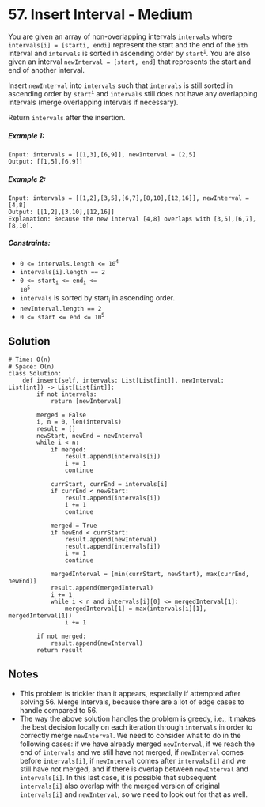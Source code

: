 # 57. Insert Interval - Medium

You are given an array of non-overlapping intervals `intervals` where `intervals[i] = [starti, endi]` represent the start and the end of the `ith` interval and `intervals` is sorted in ascending order by <code>start<sup>i</sup></code>. You are also given an interval `newInterval = [start, end]` that represents the start and end of another interval.

Insert `newInterval` into `intervals` such that `intervals` is still sorted in ascending order by <code>start<sup>i</sup></code> and `intervals` still does not have any overlapping intervals (merge overlapping intervals if necessary).

Return `intervals` after the insertion.

##### Example 1:

```
Input: intervals = [[1,3],[6,9]], newInterval = [2,5]
Output: [[1,5],[6,9]]
```

##### Example 2:

```
Input: intervals = [[1,2],[3,5],[6,7],[8,10],[12,16]], newInterval = [4,8]
Output: [[1,2],[3,10],[12,16]]
Explanation: Because the new interval [4,8] overlaps with [3,5],[6,7],[8,10].
```

##### Constraints:

- <code>0 <= intervals.length <= 10<sup>4</sup></code>
- `intervals[i].length == 2`
- <code>0 <= start<sub>i</sub> <= end<sub>i</sub> <= 10<sup>5</sup></code>
- `intervals` is sorted by start<sub>i</sub> in ascending order.
- `newInterval.length == 2`
- <code>0 <= start <= end <= 10<sup>5</sup></code>

## Solution

```
# Time: O(n)
# Space: O(n)
class Solution:
    def insert(self, intervals: List[List[int]], newInterval: List[int]) -> List[List[int]]:
        if not intervals:
            return [newInterval]
        
        merged = False
        i, n = 0, len(intervals)
        result = []
        newStart, newEnd = newInterval
        while i < n:
            if merged:
                result.append(intervals[i])
                i += 1
                continue
            
            currStart, currEnd = intervals[i]
            if currEnd < newStart:
                result.append(intervals[i])
                i += 1
                continue
                
            merged = True
            if newEnd < currStart:
                result.append(newInterval)
                result.append(intervals[i])
                i += 1
                continue
            
            mergedInterval = [min(currStart, newStart), max(currEnd, newEnd)]
            result.append(mergedInterval)
            i += 1
            while i < n and intervals[i][0] <= mergedInterval[1]:
                mergedInterval[1] = max(intervals[i][1], mergedInterval[1])
                i += 1
        
        if not merged:
            result.append(newInterval)
        return result
```

## Notes
- This problem is trickier than it appears, especially if attempted after solving 56. Merge Intervals, because there are a lot of edge cases to handle compared to 56. 
- The way the above solution handles the problem is greedy, i.e., it makes the best decision locally on each iteration through `intervals` in order to correctly merge `newInterval`. We need to consider what to do in the following cases: if we have already merged `newInterval`, if we reach the end of `intervals` and we still have not merged, if `newInterval` comes before `intervals[i]`, if `newInterval` comes after `intervals[i]` and we still have not merged, and if there is overlap between `newInterval` and `intervals[i]`. In this last case, it is possible that subsequent `intervals[i]` also overlap with the merged version of original `intervals[i]` and `newInterval`, so we need to look out for that as well.